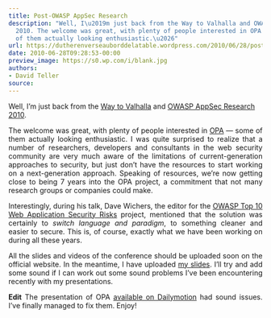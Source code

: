 ```yaml
---
title: Post-OWASP AppSec Research
description: "Well, I\u2019m just back from the Way to Valhalla and OWASP AppSec Research
  2010. The welcome was great, with plenty of people interested in OPA \u2014 some
  of them actually looking enthusiastic.\u2026"
url: https://dutherenverseauborddelatable.wordpress.com/2010/06/28/post-owasp-appsec-research/
date: 2010-06-28T09:28:53-00:00
preview_image: https://s0.wp.com/i/blank.jpg
authors:
- David Teller
source:
---
```


<p>Well, I’m just back from the <a href="http://maps.google.fr/maps?f=q&amp;source=s_q&amp;hl=fr&amp;geocode=&amp;q=valhallav%C3%A4gen,%20stockholm,%20sweden&amp;sll=59.341703,18.085642&amp;sspn=0.011554,0.038581&amp;ie=UTF8&amp;hq=&amp;hnear=Valhallav%C3%A4gen,%20Stockholm,%20Su%C3%A8de&amp;z=14&amp;layer=c&amp;cbll=59.342492,18.082905&amp;panoid=eR1USBvCpPGSpsXEMaH3cg&amp;cbp=12,0,,0,5">Way to Valhalla</a> and <a href="http://www.owasp.org/index.php/OWASP_AppSec_Research_2010_-_Stockholm,_Sweden">OWASP AppSec Research 2010</a>.</p>
<p style="text-align:justify;">The welcome was great, with plenty of people interested in <a href="http://www.mlstate.com">OPA</a> — some of them actually looking enthusiastic. I was quite surprised to realize that a number of researchers, developers and consultants in the web security community are very much aware of the limitations of current-generation approaches to security, but just don’t have the resources to start working on a next-generation approach. Speaking of resources, we’re now getting close to being 7 years into the OPA project, a commitment that not many research groups or companies could make.</p>
<p style="text-align:justify;">Interestingly, during his talk, Dave Wichers, the editor for the <a href="http://www.owasp.org/index.php/Category:OWASP_Top_Ten_Project">OWASP Top 10 Web Application Security Risks</a> project, mentioned that the solution was certainly to <em>switch language and paradigm</em>, to something cleaner and easier to secure. This is, of course, exactly what we have been working on during all these years.</p>
<p style="text-align:justify;">All the slides and videos of the conference should be uploaded soon on the official website. In the meantime, I have uploaded <a href="http://www.slideshare.net/IamYoric/opa-owasp-2010">my slides</a>. I’ll try and add some sound if I can work out some sound problems I’ve been encountering recently with my presentations.</p>
<p style="text-align:justify;"><strong>Edit</strong> The presentation of OPA <a href="http://www.dailymotion.com/opabymlstate">available on Dailymotion</a> had sound issues. I’ve finally managed to fix them. Enjoy!</p>

